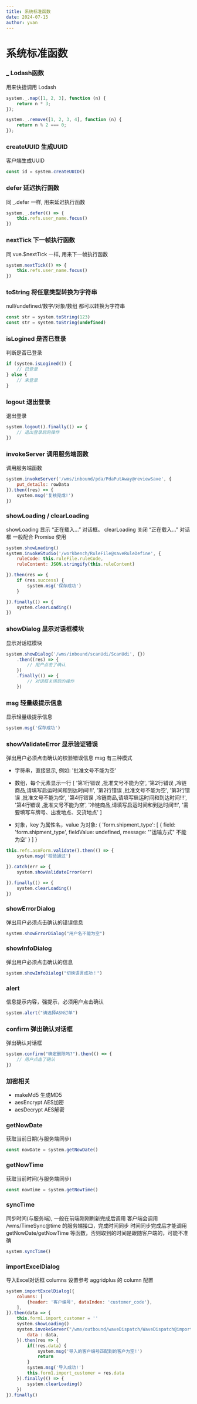 ```yaml
---
title: 系统标准函数
date: 2024-07-15
author: yvan
---
```


# 系统标准函数

###  _ Lodash函数

用来快捷调用 Lodash

```javascript
system._.map([1, 2, 3], function (n) {
    return n * 3;
});

system._.remove([1, 2, 3, 4], function (n) {
    return n % 2 === 0;
});
```

### createUUID 生成UUID

客户端生成UUID

```javascript
const id = system.createUUID()
```

### defer 延迟执行函数

同 _.defer 一样, 用来延迟执行函数

```javascript
system._.defer(() => {
    this.refs.user_name.focus()
})
```

### nextTick 下一帧执行函数

同 vue.$nextTick 一样, 用来下一帧执行函数

```javascript
system.nextTick(() => {
    this.refs.user_name.focus()
})
```

### toString 将任意类型转换为字符串

null/undefined/数字/对象/数组 都可以转换为字符串

```javascript
const str = system.toString(123)
const str = system.toString(undefined)
```

### isLogined 是否已登录

判断是否已登录

```javascript
if (system.isLogined()) {
    // 已登录
} else {
    // 未登录
}
```

### logout 退出登录

退出登录

```javascript
system.logout().finally(() => {
    // 退出登录后的操作
})
```

### invokeServer 调用服务端函数

调用服务端函数

```javascript
system.invokeServer('/wms/inbound/pda/PdaPutAway@reviewSave', {
    put_details: rowData
}).then((res) => {
    system.msg('复核完成!')
})
```

### showLoading / clearLoading

showLoading 显示 “正在载入...” 对话框。
clearLoading 关闭 “正在载入...” 对话框
一般配合 Promise 使用

```javascript
system.showLoading()
system.invokeStudio('/workbench/RuleFile@saveRuleDefine', {
    ruleCode: this.ruleFile.ruleCode,
    ruleContent: JSON.stringify(this.ruleContent)

}).then(res => {
    if (res.success) {
        system.msg('保存成功')
    }

}).finally(() => {
    system.clearLoading()
})
```

### showDialog 显示对话框模块

显示对话框模块

```javascript
system.showDialog('/wms/inbound/scanUdi/ScanUdi', {})
    .then((res) => {
        // 用户点击了确认
    })
    .finally(() => {
        // 对话框关闭后的操作
    })
```

### msg 轻量级提示信息

显示轻量级提示信息

```javascript
system.msg('保存成功')
```

### showValidateError 显示验证错误

弹出用户必须点击确认的校验错误信息
msg 有三种模式

- 字符串，直接显示, 例如: '批准文号不能为空'

- 数组，每个元素显示一行
  [
  '第1行错误 ,批准文号不能为空',
  '第2行错误 ,冷链商品,请填写启运时间和到达时间!!!',
  '第2行错误 ,批准文号不能为空',
  '第3行错误 ,批准文号不能为空',
  '第4行错误 ,冷链商品,请填写启运时间和到达时间!!!',
  '第4行错误 ,批准文号不能为空',
  '冷链商品,请填写启运时间和到达时间!!!',
  '需要填写车牌号、出发地点、交货地点'
  ]

- 对象，key 为属性名，value 为对象:
  {
  'form.shipment_type': [
  {
  field: 'form.shipment_type',
  fieldValue: undefined,
  message: '"运输方式" 不能为空'
  }
  ]
  }

```javascript
this.refs.asnForm.validate().then(() => {
    system.msg('校验通过')

}).catch(err => {
    system.showValidateError(err)

}).finally(() => {
    system.clearLoading()
})
```

### showErrorDialog
弹出用户必须点击确认的错误信息
```javascript
system.showErrorDialog("用户名不能为空")
```

### showInfoDialog
弹出用户必须点击确认的信息
```javascript
system.showInfoDialog("切换语言成功！")
```

### alert
信息提示内容，强提示，必须用户点击确认
```javascript
system.alert("请选择ASN订单")
```

### confirm 弹出确认对话框
弹出确认对话框
```javascript
system.confirm("确定删除吗?").then(() => {
    // 用户点击了确认
})
```
### 加密相关
- makeMd5 生成MD5
- aesEncrypt AES加密
- aesDecrypt AES解密

### getNowDate
获取当前日期(与服务端同步)
```javascript
const nowDate = system.getNowDate()
```

### getNowTime 
获取当前时间(与服务端同步)
```javascript
const nowTime = system.getNowTime()
```

### syncTime
同步时间(与服务端), 一般在前端刚刚刷新完成后调用
客户端会调用 /wms/TimeSync@time 的服务端接口，完成时间同步
时间同步完成后才能调用 getNowDate/getNowTime 等函数，否则取到的时间是跟随客户端的，可能不准确
```javascript
system.syncTime()
```

### importExcelDialog 
导入Excel对话框
columns 设置参考 aggridplus 的 column 配置
```javascript
system.importExcelDialog({
    columns: [
        {header: '客户编号', dataIndex: 'customer_code'},
    ],
}).then(data => {
    this.form1.import_customer = ''
    system.showLoading()
    system.invokeServer("/wms/outbound/waveDispatch/WaveDispatch@importCustomer", {
        data : data,
    }).then(res => {
        if(!res.data) {
            system.msg('导入的客户编号匹配到的客户为空!')
            return
        }
        system.msg('导入成功!')
        this.form1.import_customer = res.data
    }).finally(() => {
        system.clearLoading()
    })
}).finally()
```